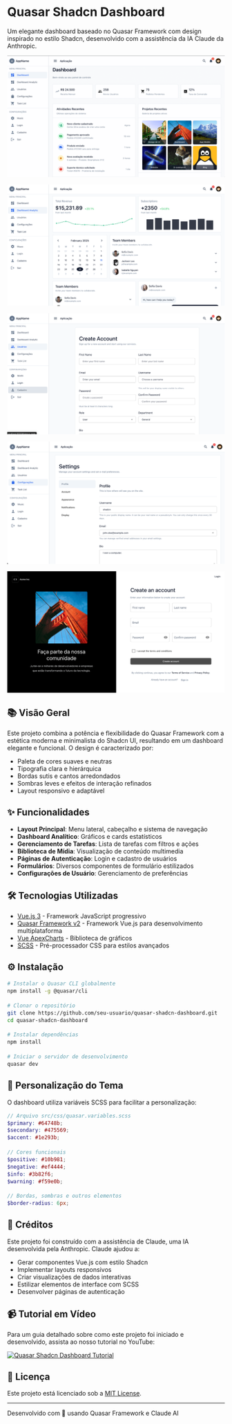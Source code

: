 # Quasar Shadcn Dashboard

Um elegante dashboard baseado no Quasar Framework com design inspirado no estilo Shadcn, desenvolvido com a assistência da IA Claude da Anthropic.

![Dashboard Preview](https://github.com/patrickmonteiro/quasar-dashboard-shadcn/blob/98caac78f3d7f0a706063f715d6192f56a07da56/public/print/2.png)

![Dashboard Preview](https://github.com/patrickmonteiro/quasar-dashboard-shadcn/blob/98caac78f3d7f0a706063f715d6192f56a07da56/public/print/3.png)

![Dashboard Preview](https://github.com/patrickmonteiro/quasar-dashboard-shadcn/blob/98caac78f3d7f0a706063f715d6192f56a07da56/public/print/4.png)

![Dashboard Preview](https://github.com/patrickmonteiro/quasar-dashboard-shadcn/blob/98caac78f3d7f0a706063f715d6192f56a07da56/public/print/5.png)

![Dashboard Preview](https://github.com/patrickmonteiro/quasar-dashboard-shadcn/blob/98caac78f3d7f0a706063f715d6192f56a07da56/public/print/6.png)

## 📚 Visão Geral

Este projeto combina a potência e flexibilidade do Quasar Framework com a estética moderna e minimalista do Shadcn UI, resultando em um dashboard elegante e funcional. O design é caracterizado por:

- Paleta de cores suaves e neutras
- Tipografia clara e hierárquica
- Bordas sutis e cantos arredondados
- Sombras leves e efeitos de interação refinados
- Layout responsivo e adaptável

## ✨ Funcionalidades

- **Layout Principal**: Menu lateral, cabeçalho e sistema de navegação
- **Dashboard Analítico**: Gráficos e cards estatísticos
- **Gerenciamento de Tarefas**: Lista de tarefas com filtros e ações
- **Biblioteca de Mídia**: Visualização de conteúdo multimedia
- **Páginas de Autenticação**: Login e cadastro de usuários
- **Formulários**: Diversos componentes de formulário estilizados
- **Configurações de Usuário**: Gerenciamento de preferências

## 🛠️ Tecnologias Utilizadas

- [Vue.js 3](https://vuejs.org/) - Framework JavaScript progressivo
- [Quasar Framework v2](https://quasar.dev/) - Framework Vue.js para desenvolvimento multiplataforma
- [Vue ApexCharts](https://apexcharts.com/vue-chart-demos/) - Biblioteca de gráficos
- [SCSS](https://sass-lang.com/) - Pré-processador CSS para estilos avançados

## ⚙️ Instalação

```bash
# Instalar o Quasar CLI globalmente
npm install -g @quasar/cli

# Clonar o repositório
git clone https://github.com/seu-usuario/quasar-shadcn-dashboard.git
cd quasar-shadcn-dashboard

# Instalar dependências
npm install

# Iniciar o servidor de desenvolvimento
quasar dev
```

## 🎨 Personalização do Tema

O dashboard utiliza variáveis SCSS para facilitar a personalização:

```scss
// Arquivo src/css/quasar.variables.scss
$primary: #64748b;
$secondary: #475569;
$accent: #1e293b;

// Cores funcionais
$positive: #10b981;
$negative: #ef4444;
$info: #3b82f6;
$warning: #f59e0b;

// Bordas, sombras e outros elementos
$border-radius: 6px;
```

## 📝 Créditos

Este projeto foi construído com a assistência de Claude, uma IA desenvolvida pela Anthropic. Claude ajudou a:

- Gerar componentes Vue.js com estilo Shadcn
- Implementar layouts responsivos 
- Criar visualizações de dados interativas
- Estilizar elementos de interface com SCSS
- Desenvolver páginas de autenticação

## 📹 Tutorial em Vídeo

Para um guia detalhado sobre como este projeto foi iniciado e desenvolvido, assista ao nosso tutorial no YouTube:

[![Quasar Shadcn Dashboard Tutorial](https://img.youtube.com/vi/WZAapJ1jfhE/0.jpg)](https://www.youtube.com/watch?v=WZAapJ1jfhE)

## 📄 Licença

Este projeto está licenciado sob a [MIT License](LICENSE.md).

---

Desenvolvido com 💙 usando Quasar Framework e Claude AI